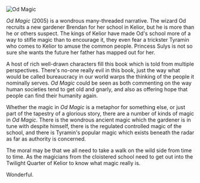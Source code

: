![Od Magic](od_magic.jpg)

*Od Magic* (2005) is a wondrous many-threaded narrative.
The wizard Od recruits a new gardener Brendan for her school
in Kelior, but he is more than he or others suspect.  The kings
of Kelior have made Od's school more of a way to stifle magic
than to encourage it, they even fear a trickster Tyramin who
comes to Kelior to amuse the common people.  Princess Sulys is
not so sure she wants the future her father has mapped out for
her.

A host of rich well-drawn characters fill this book which is told
from multiple perspectives.  There's no-one really evil in this
book, just the way what would be called bureaucracy in our world
warps the thinking of the people it nominally serves.  *Od Magic*
could be seen as both commenting on the way human societies tend
to get old and gnarly, and also as offering hope that people can
find their humanity again.

Whether the magic in *Od Magic* is a metaphor for something else,
or just part of the tapestry of a glorious story, there are a number
of kinds of magic in *Od Magic*.  There is the wondrous ancient
magic which the gardener is in tune with despite himself, there is
the regulated controlled magic of the school, and there is Tyramin's
popular magic which exists beneath the radar as far as authority is
concerned.

The moral may be that we all need to take a walk on the wild side from
time to time.  As the magicians from the cloistered school need to get
out into the Twilight Quarter of Kelior to know what magic really is.

Wonderful.
